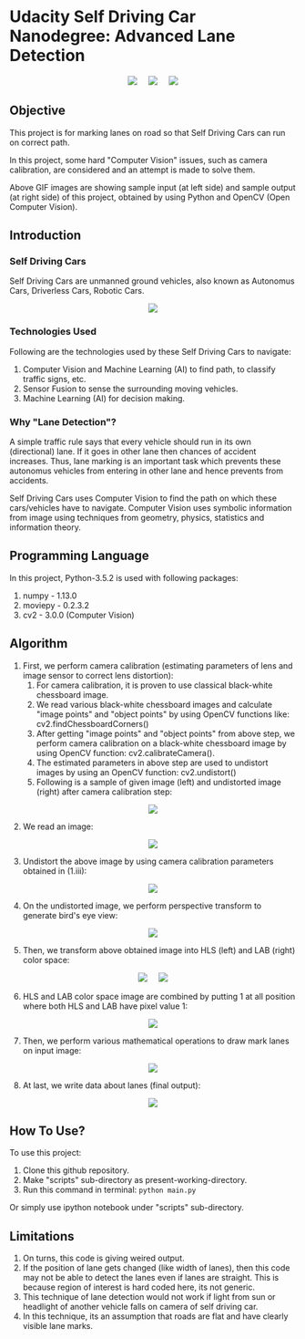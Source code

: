 # Udacity Self Driving Car Nanodegree: Advanced Lane Detection
<p align="center">
<img src="https://github.com/sansinghsanjay/udacity_self_driving_car_advanced_lane_detection/blob/master/sample_input_output/sample_input.gif">
&nbsp &nbsp
<img src="https://github.com/sansinghsanjay/udacity_self_driving_car_advanced_lane_detection/blob/master/technologies_used/technologies_used.png">
&nbsp &nbsp
<img src="https://github.com/sansinghsanjay/udacity_self_driving_car_advanced_lane_detection/blob/master/sample_input_output/sample_output.gif">
</p>

## Objective
This project is for marking lanes on road so that Self Driving Cars can run on correct path. 

In this project, some hard "Computer Vision" issues, such as camera calibration, are considered and an attempt is made to solve them.

Above GIF images are showing sample input (at left side) and sample output (at right side) of this project, obtained by using Python and OpenCV (Open Computer Vision).

## Introduction

### Self Driving Cars
Self Driving Cars are unmanned ground vehicles, also known as Autonomus Cars, Driverless Cars, Robotic Cars.
<p align="center">
<img src="https://github.com/sansinghsanjay/udacity_self_driving_car_advanced_lane_detection/blob/master/images/self-driving-car.jpg">
</p>

### Technologies Used
Following are the technologies used by these Self Driving Cars to navigate:

1. Computer Vision and Machine Learning (AI) to find path, to classify traffic signs, etc.
2. Sensor Fusion to sense the surrounding moving vehicles.
3. Machine Learning (AI) for decision making.

### Why "Lane Detection"?
A simple traffic rule says that every vehicle should run in its own (directional) lane. If it goes in other lane then chances of accident increases. Thus, lane marking is an important task which prevents these autonomus vehicles from entering in other lane and hence prevents from accidents.

Self Driving Cars uses Computer Vision to find the path on which these cars/vehicles have to navigate. Computer Vision uses symbolic information from image using techniques from geometry, physics, statistics and information theory.


## Programming Language
In this project, Python-3.5.2 is used with following packages:
1. numpy - 1.13.0
2. moviepy - 0.2.3.2
3. cv2 - 3.0.0 (Computer Vision)


## Algorithm
1. First, we perform camera calibration (estimating parameters of lens and image sensor to correct lens distortion):
	1. For camera calibration, it is proven to use classical black-white chessboard image.
	2. We read various black-white chessboard images and calculate "image points" and "object points" by using OpenCV functions like: cv2.findChessboardCorners()
	3. After getting "image points" and "object points" from above step, we perform camera calibration on a black-white chessboard image by using OpenCV function: cv2.calibrateCamera().
	4. The estimated parameters in above step are used to undistort images by using an OpenCV function: cv2.undistort()
	5. Following is a sample of given image (left) and undistorted image (right) after camera calibration step:
<p align="center">
<img src="https://github.com/sansinghsanjay/udacity_self_driving_car_advanced_lane_detection/blob/master/images/cameraCalibration_1.png">
</p>

2. We read an image:
<p align="center">
<img src="https://github.com/sansinghsanjay/udacity_self_driving_car_advanced_lane_detection/blob/master/images/input_image.png">
</p>

3. Undistort the above image by using camera calibration parameters obtained in (1.iii):
<p align="center">
<img src="https://github.com/sansinghsanjay/udacity_self_driving_car_advanced_lane_detection/blob/master/images/undistorted_image.png">
</p>

4. On the undistorted image, we perform perspective transform to generate bird's eye view:
<p align="center">
<img src="https://github.com/sansinghsanjay/udacity_self_driving_car_advanced_lane_detection/blob/master/images/perspective_transform_image.png">
</p>

5. Then, we transform above obtained image into HLS (left) and LAB (right) color space:
<p align="center">
<img src="https://github.com/sansinghsanjay/udacity_self_driving_car_advanced_lane_detection/blob/master/images/hls_image.png">
&nbsp &nbsp
<img src="https://github.com/sansinghsanjay/udacity_self_driving_car_advanced_lane_detection/blob/master/images/lab_image.png">
</p>

6. HLS and LAB color space image are combined by putting 1 at all position where both HLS and LAB have pixel value 1:
<p align="center">
<img src="https://github.com/sansinghsanjay/udacity_self_driving_car_advanced_lane_detection/blob/master/images/combine_hls_lab_image.png">
</p>

7. Then, we perform various mathematical operations to draw mark lanes on input image:
<p align="center">
<img src="https://github.com/sansinghsanjay/udacity_self_driving_car_advanced_lane_detection/blob/master/images/lane_marked_image.png">
</p>

8. At last, we write data about lanes (final output):
<p align="center">
<img src="https://github.com/sansinghsanjay/udacity_self_driving_car_advanced_lane_detection/blob/master/images/lane_marked_data_marked_image.png">
</p>


## How To Use?
To use this project:
1. Clone this github repository.
2. Make "scripts" sub-directory as present-working-directory.
3. Run this command in terminal: ```python main.py```

Or simply use ipython notebook under "scripts" sub-directory.


## Limitations
1. On turns, this code is giving weired output.
2. If the position of lane gets changed (like width of lanes), then this code may not be able to detect the lanes even if lanes are straight. This is because region of interest is hard coded here, its not generic.
3. This technique of lane detection would not work if light from sun or headlight of another vehicle falls on camera of self driving car. 
4. In this technique, its an assumption that roads are flat and have clearly visible lane marks.
